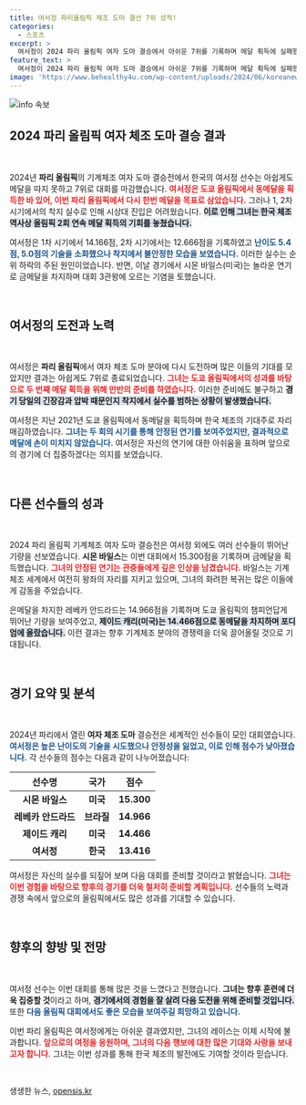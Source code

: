 ```yaml
---
title: 여서정 파리올림픽 체조 도마 결선 7위 성적!
categories:
  - 스포츠
excerpt: >
  여서정이 2024 파리 올림픽 여자 도마 결승에서 아쉬운 7위를 기록하며 메달 획득에 실패했습니다. 통산 두 번째 올림픽에서의 도전에도 불구하고 착지 실수로 꿈은 물거품이 됐습니다.
feature_text: >
  여서정이 2024 파리 올림픽 여자 도마 결승에서 아쉬운 7위를 기록하며 메달 획득에 실패했습니다. 통산 두 번째 올림픽에서의 도전에도 불구하고 착지 실수로 꿈은 물거품이 됐습니다.
image: 'https://www.behealthy4u.com/wp-content/uploads/2024/06/koreanews.jpg'
---
```


<p><img src="https://www.behealthy4u.com/wp-content/uploads/2024/06/koreanews.jpg" alt="info 속보" /></p>

<h2 data-ke-size="size26">2024 파리 올림픽 여자 체조 도마 결승 결과</h2>

<p data-ke-size="size16">&nbsp;</p>

<p>2024년 <b>파리 올림픽</b>의 기계체조 여자 도마 결승전에서 한국의 여서정 선수는 아쉽게도 메달을 따지 못하고 7위로 대회를 마감했습니다. <b><span style="color: #ee2323;">여서정은 도쿄 올림픽에서 동메달을 획득한 바 있어, 이번 파리 올림픽에서 다시 한번 메달을 목표로 삼았습니다.</span></b> 그러나 1, 2차 시기에서의 착지 실수로 인해 시상대 진입은 어려웠습니다. <b><span style="background-color: #21538527;">이로 인해 그녀는 한국 체조 역사상 올림픽 2회 연속 메달 획득의 기회를 놓쳤습니다.</span></b> </p>

<p>여서정은 1차 시기에서 14.166점, 2차 시기에서는 12.666점을 기록하였고 <b><span style="color: #1a5490;">난이도 5.4점, 5.0점의 기술을 소화했으나 착지에서 불안정한 모습을 보였습니다.</span></b> 이러한 실수는 순위 하락의 주된 원인이었습니다. 반면, 이날 경기에서 시몬 바일스(미국)는 놀라운 연기로 금메달을 차지하며 대회 3관왕에 오르는 기염을 토했습니다. </p>

<p data-ke-size="size16">&nbsp;</p>

<h2 data-ke-size="size26">여서정의 도전과 노력</h2>

<p data-ke-size="size16">&nbsp;</p>

<p>여서정은 <b>파리 올림픽</b>에서 여자 체조 도마 분야에 다시 도전하며 많은 이들의 기대를 모았지만 결과는 아쉽게도 7위로 종료되었습니다. <b><span style="color: #ee2323;">그녀는 도쿄 올림픽에서의 성과를 바탕으로 두 번째 메달 획득을 위해 만반의 준비를 하였습니다.</span></b> 이러한 준비에도 불구하고 <b><span style="background-color: #21538527;">경기 당일의 긴장감과 압박 때문인지 착지에서 실수를 범하는 상황이 발생했습니다.</span></b> </p>

<p>여서정은 지난 2021년 도쿄 올림픽에서 동메달을 획득하며 한국 체조의 기대주로 자리매김하였습니다. <b><span style="color: #1a5490;">그녀는 두 회의 시기를 통해 안정된 연기를 보여주었지만, 결과적으로 메달에 손이 미치지 않았습니다.</span></b> 여서정은 자신의 연기에 대한 아쉬움을 표하며 앞으로의 경기에 더 집중하겠다는 의지를 보였습니다. </p>

<p data-ke-size="size16">&nbsp;</p>

<h2 data-ke-size="size26">다른 선수들의 성과</h2>

<p data-ke-size="size16">&nbsp;</p>

<p>2024 파리 올림픽 기계체조 여자 도마 결승전은 여서정 외에도 여러 선수들이 뛰어난 기량을 선보였습니다. <b>시몬 바일스</b>는 이번 대회에서 15.300점을 기록하며 금메달을 획득했습니다. <b><span style="color: #ee2323;">그녀의 안정된 연기는 관중들에게 깊은 인상을 남겼습니다.</span></b> 바일스는 기계체조 세계에서 여전히 왕좌의 자리를 지키고 있으며, 그녀의 화려한 복귀는 많은 이들에게 감동을 주었습니다. </p>

<p>은메달을 차지한 레베카 안드라드는 14.966점을 기록하며 도쿄 올림픽의 챔피언답게 뛰어난 기량을 보여주었고, <b><span style="background-color: #21538527;">제이드 캐리(미국)는 14.466점으로 동메달을 차지하며 포디엄에 올랐습니다.</span></b> 이런 결과는 향후 기계체조 분야의 경쟁력을 더욱 끌어올릴 것으로 기대됩니다. </p>

<p data-ke-size="size16">&nbsp;</p>

<h2 data-ke-size="size26">경기 요약 및 분석</h2>

<p data-ke-size="size16">&nbsp;</p>

<p>2024년 파리에서 열린 <b>여자 체조 도마</b> 결승전은 세계적인 선수들이 모인 대회였습니다. <b><span style="color: #1a5490;">여서정은 높은 난이도의 기술을 시도했으나 안정성을 잃었고, 이로 인해 점수가 낮아졌습니다.</span></b> 각 선수들의 점수는 다음과 같이 나누어졌습니다:</p>

<table style="width: 100%;">
    <thead>
        <tr>
            <th>선수명</th>
            <th>국가</th>
            <th>점수</th>
        </tr>
    </thead>
    <tbody>
        <tr>
            <td style="text-align: center; height: 17px;"><b>시몬 바일스</b></td>
            <td style="text-align: center; height: 17px;"><b>미국</b></td>
            <td style="text-align: center; height: 17px;"><b>15.300</b></td>
        </tr>
        <tr>
            <td style="text-align: center; height: 17px;"><b>레베카 안드라드</b></td>
            <td style="text-align: center; height: 17px;"><b>브라질</b></td>
            <td style="text-align: center; height: 17px;"><b>14.966</b></td>
        </tr>
        <tr>
            <td style="text-align: center; height: 17px;"><b>제이드 캐리</b></td>
            <td style="text-align: center; height: 17px;"><b>미국</b></td>
            <td style="text-align: center; height: 17px;"><b>14.466</b></td>
        </tr>
        <tr>
            <td style="text-align: center; height: 17px;"><b>여서정</b></td>
            <td style="text-align: center; height: 17px;"><b>한국</b></td>
            <td style="text-align: center; height: 17px;"><b>13.416</b></td>
        </tr>
    </tbody>
</table>

<p>여서정은 자신의 실수를 되짚어 보며 다음 대회를 준비할 것이라고 밝혔습니다. <b><span style="color: #ee2323;">그녀는 이번 경험을 바탕으로 향후의 경기를 더욱 철저히 준비할 계획입니다.</span></b> 선수들의 노력과 경쟁 속에서 앞으로의 올림픽에서도 많은 성과를 기대할 수 있습니다. </p>

<p data-ke-size="size16">&nbsp;</p>

<h2 data-ke-size="size26">향후의 향방 및 전망</h2>

<p data-ke-size="size16">&nbsp;</p>

<p>여서정 선수는 이번 대회를 통해 많은 것을 느꼈다고 전했습니다. <b>그녀는 향후 훈련에 더욱 집중할 것</b>이라고 하며, <b><span style="background-color: #21538527;">경기에서의 경험을 잘 살려 다음 도전을 위해 준비할 것입니다.</span></b> 또한 <b><span style="color: #1a5490;">다음 올림픽 대회에서도 좋은 모습을 보여주길 희망하고 있습니다.</span></b> </p>

<p>이번 파리 올림픽은 여서정에게는 아쉬운 결과였지만, 그녀의 레이스는 이제 시작에 불과합니다. <b><span style="color: #ee2323;">앞으로의 여정을 응원하며, 그녀의 다음 행보에 대한 많은 기대와 사랑을 보내고자 합니다.</span></b> 그녀는 이번 성과를 통해 한국 체조의 발전에도 기여할 것이라 믿습니다. </p>

<p data-ke-size="size16">&nbsp;</p>
생생한 뉴스, <a href="https://opensis.kr" rel="dofollow">opensis.kr</a>



